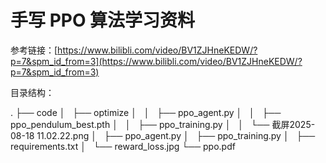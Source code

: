 # 手写 PPO 算法学习资料

参考链接：[https://www.bilibli.com/video/BV1ZJHneKEDW/?p=7&spm_id_from=3](https://www.bilibli.com/video/BV1ZJHneKEDW/?p=7&spm_id_from=3)

目录结构：

.
├── code
│   ├── optimize
│   │   ├── ppo_agent.py
│   │   ├── ppo_pendulum_best.pth
│   │   ├── ppo_training.py
│   │   └── 截屏2025-08-18 11.02.22.png
│   ├── ppo_agent.py
│   ├── ppo_training.py
│   ├── requirements.txt
│   └── reward_loss.jpg
└── ppo.pdf

